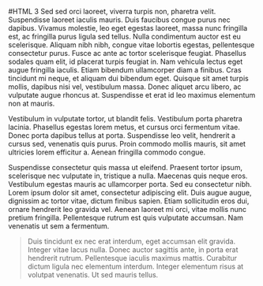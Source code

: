 #HTML 3
Sed sed orci laoreet, viverra turpis non, pharetra velit. Suspendisse laoreet iaculis mauris. Duis faucibus congue purus nec dapibus. Vivamus molestie, leo eget egestas laoreet, massa nunc fringilla est, ac fringilla purus ligula sed tellus. Nulla condimentum auctor est eu scelerisque. Aliquam nibh nibh, congue vitae lobortis egestas, pellentesque consectetur purus. Fusce ac ante ac tortor scelerisque feugiat. Phasellus sodales quam elit, id placerat turpis feugiat in. Nam vehicula lectus eget augue fringilla iaculis. Etiam bibendum ullamcorper diam a finibus. Cras tincidunt mi neque, et aliquam dui bibendum eget. Quisque sit amet turpis mollis, dapibus nisi vel, vestibulum massa. Donec aliquet arcu libero, ac vulputate augue rhoncus at. Suspendisse et erat id leo maximus elementum non at mauris.

Vestibulum in vulputate tortor, ut blandit felis. Vestibulum porta pharetra lacinia. Phasellus egestas lorem metus, et cursus orci fermentum vitae. Donec porta dapibus tellus at porta. Suspendisse leo velit, hendrerit a cursus sed, venenatis quis purus. Proin commodo mollis mauris, sit amet ultricies lorem efficitur a. Aenean fringilla commodo congue.

Suspendisse consectetur quis massa ut eleifend. Praesent tortor ipsum, scelerisque nec vulputate in, tristique a nulla. Maecenas quis neque eros. Vestibulum egestas mauris ac ullamcorper porta. Sed eu consectetur nibh. Lorem ipsum dolor sit amet, consectetur adipiscing elit. Duis augue augue, dignissim ac tortor vitae, dictum finibus sapien. Etiam sollicitudin eros dui, ornare hendrerit leo gravida vel. Aenean laoreet mi orci, vitae mollis nunc pretium fringilla. Pellentesque rutrum est quis vulputate accumsan. Nam venenatis ut sem a fermentum.

>Duis tincidunt ex nec erat interdum, eget accumsan elit gravida. Integer vitae lacus nulla. Donec auctor sagittis ante, in porta erat hendrerit rutrum. Pellentesque iaculis maximus mattis. Curabitur dictum ligula nec elementum interdum. Integer elementum risus at volutpat venenatis. Ut sed mauris tellus.


